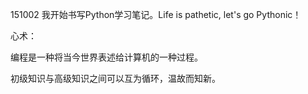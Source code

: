 151002 我开始书写Python学习笔记。Life is pathetic, let's go Pythonic！

心术：

编程是一种将当今世界表述给计算机的一种过程。

初级知识与高级知识之间可以互为循环，温故而知新。
